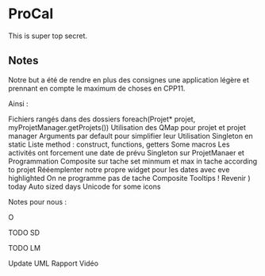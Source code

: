 # ProCal

This is super top secret.

## Notes

Notre but a été de rendre en plus des consignes une application légère et prennant en compte le maximum de choses en CPP11.

Ainsi :

Fichiers rangés dans des dossiers
foreach(Projet* projet, myProjetManager.getProjets())
Utilisation des QMap pour projet et projet manager
Arguments par default pour simplifier leur Utilisation
Singleton en static
Liste method : construct, functions, getters
Some macros
Les activités ont forcement une date de prévu
Singleton sur ProjetManaer et Programmation
Composite sur tache
set minmum et max in tache according to projet
		Rééemplenter notre propre widget pour les dates avec eve highlighted
On ne programme pas de tache Composite
Tooltips !
Revenir ) today
Auto sized days
		Unicode for some icons

Notes pour nous :

O

TODO SD


TODO LM

Update UML
Rapport
Vidéo
